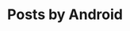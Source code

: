 ---
title: "Posts by Android"
layout: category
permalink: /android/recyclerview
author_profile: true
---